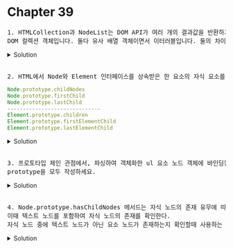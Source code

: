 # Chapter 39

<pre>1. HTMLCollection과 NodeList는 DOM API가 여러 개의 결과값을 반환하기 위한
DOM 컬렉션 객체입니다. 둘다 유사 배열 객체이면서 이터러블입니다. 둘의 차이가 뭘까요?</pre>

<details>
  <summary>Solution</summary>
  <pre>HTMLCollection 객체는 노드 객체의 상태 변화를 실시간으로 반영하는 살아 있는(live)<br/>DOM 컬렉션 객체입니다. 반대로 NodeList는 노드 객체의 상태 변경을 실시간으로 반영하지 않고 결과값을<br/>반환할때 그 상태를 정적으로 유지하는 죽은 (non-live) 객체로 동작합니다.하지만 안전하게 사용하려면<br/>둘다 Spread syntax 혹은 Array.from을 통해서 배열로 만들어 사용하라 하네요. (page 699)</pre>
</details>

<br>

<pre>2. HTML에서 Node와 Element 인터페이스를 상속받은 한 요소의 자식 요소를 탐색하려고 한다. 해당 노드를 반환하는건 같으나 차이점이 무엇일까요?</pre>

```js
Node.prototype.childNodes
Node.prototype.firstChild
Node.prototype.lastChild
------------------------------
Element.prototype.children
Element.prototype.firstElementChild
Element.prototype.lastElementChild
```

<details>
  <summary>Solution</summary>
  <pre>1. Node 인터페이스를 통한 탐색은 해당 자식 노드를 탐색하여 NodeList에 담아 반환을 합니다.<br/>   Element 인터페이스는 HTMLCollection에 담아 반환하죠.<br/><br/>2. Node 인터페이스는 요소노드뿐만 아니라 텍스트 노드도 포함되어 있을 수 있습니다.<br/>   하지만 Element 인터페이스는 텍스트 노드까지 반환하지 않아요.  </pre>
</details>

<br>

<pre>3. 프로토타입 체인 관점에서, 파싱하여 객체화한 ul 요소 노드 객체에 바인딩된<br/>prototype을 모두 작성하세요.</pre>

<details>
  <summary>Solution</summary>
  <pre>HTMLUListElement, HTMLElement, Element, Node, EventTarget, Object의<br/>prototype에 바인딩되며 프로토타입 객체를 상속받는다.</pre>
</details>

<br>

<pre>4. Node.prototype.hasChildNodes 메서드는 자식 노드의 존재 유무에 따라 boolean을 반환하는데,<br>이때 텍스트 노드를 포함하여 자식 노드의 존재를 확인한다.<br>자식 노드 중에 텍스트 노드가 아닌 요소 노드가 존재하는지 확인할때 사용하는 프러퍼티를 작성하세요.</pre>

<details>
  <summary>Solution</summary>
  <pre>children.length 또는 Elemnent 인터페이스의<br> childElementCount 프러퍼티를 사용한다.</pre>
</details>

<br>
